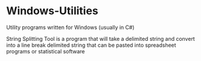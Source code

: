 # Windows-Utilities
Utility programs written for Windows (usually in C#)

String Splitting Tool is a program that will take a delimited string and convert into a line break delimited
string that can be pasted into spreadsheet programs or statistical software
